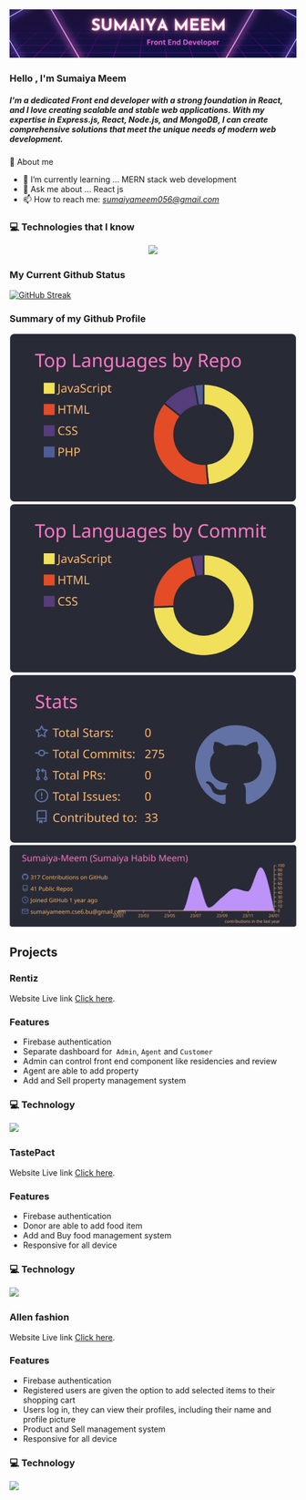 
<img src="https://raw.githubusercontent.com/Sumaiya-Meem/Sumaiya-Meem/main/1.png">

### Hello , I'm Sumaiya Meem

##### I'm a dedicated Front end developer with a strong foundation in React, and I love creating scalable and stable web applications. With my expertise in Express.js, React, Node.js, and MongoDB, I can create comprehensive solutions that meet the unique needs of modern web development.

👀 About me
- 🌱 I’m currently learning ... MERN stack web development
- 💬 Ask me about ... React js 
- 📫 How to reach me: *sumaiyameem056@gmail.com*

### 💻 Technologies that I know
<p align="center">
  <a href="https://skillicons.dev">
    <img src="https://skillicons.dev/icons?i=react,nodejs,expressjs,mongodb,js,tailwind,html,c,python" />
  </a>
</p>


### My Current Github Status
[![GitHub Streak](https://github-readme-streak-stats.herokuapp.com?user=Sumaiya-Meem&theme=dracula&hide_border=true&border_radius=4.8&mode=weekly&card_width=497)](https://git.io/streak-stats)

### Summary of my Github Profile

[![](https://raw.githubusercontent.com/Sumaiya-Meem/testcard/master/profile-summary-card-output/dracula/1-repos-per-language.svg)](https://github.com/vn7n24fzkq/github-profile-summary-cards) [![](https://raw.githubusercontent.com/Sumaiya-Meem/testcard/master/profile-summary-card-output/dracula/2-most-commit-language.svg)](https://github.com/vn7n24fzkq/github-profile-summary-cards)
[![](https://raw.githubusercontent.com/Sumaiya-Meem/testcard/master/profile-summary-card-output/dracula/3-stats.svg)](https://github.com/vn7n24fzkq/github-profile-summary-cards) 
[![](https://raw.githubusercontent.com/Sumaiya-Meem/testcard/master/profile-summary-card-output/dracula/0-profile-details.svg)](https://github.com/vn7n24fzkq/github-profile-summary-cards)

## Projects
### Rentiz

Website Live link [Click here](https://rentiz-e6035.web.app/).

### Features
- Firebase authentication
- Separate dashboard for` Admin`, `Agent` and `Customer`
- Admin can control front end component like residencies and review
- Agent are able to add property
- Add and Sell property management system

### 💻 Technology
<p align="left">
  <a href="https://skillicons.dev">
    <img src="https://skillicons.dev/icons?i=react,nodejs,expressjs,mongodb,js,tailwind,html" />
  </a>
</p>

### TastePact

Website Live link [Click here](https://food-share-73f23.web.app/).

### Features
- Firebase authentication
- Donor are able to add food item
- Add and Buy food management system
- Responsive for all device

### 💻 Technology
<p align="left">
  <a href="https://skillicons.dev">
    <img src="https://skillicons.dev/icons?i=react,nodejs,expressjs,mongodb,js,tailwind,html" />
  </a>
</p>

### Allen fashion

Website Live link [Click here](https://fashion-website-39a8c.web.app/).

### Features
- Firebase authentication
- Registered users are given the option to add selected items to their shopping cart
- Users log in, they can view their profiles, including their name and profile picture
- Product and Sell management system
- Responsive for all device

### 💻 Technology
<p align="left">
  <a href="https://skillicons.dev">
    <img src="https://skillicons.dev/icons?i=react,nodejs,expressjs,mongodb,js,tailwind,html" />
  </a>
</p>




